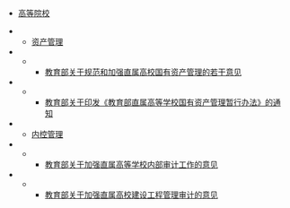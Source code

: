 <!-- docs/_sidebar.md -->

* [高等院校](institutions_of_higher_learning/)
* - [资产管理](institutions_of_higher_learning/asset_management/)
* - - [教育部关于规范和加强直属高校国有资产管理的若干意见](institutions_of_higher_learning/asset_management/教育部关于规范和加强直属高校国有资产管理的若干意见.md)
* - - [教育部关于印发《教育部直属高等学校国有资产管理暂行办法》的通知](institutions_of_higher_learning/asset_management/教育部关于印发《教育部直属高等学校国有资产管理暂行办法》的通知)


* - [内控管理](institutions_of_higher_learning/asset_management/)
* - - [教育部关于加强直属高等学校内部审计工作的意见](institutions_of_higher_learning/internal_control_management/教育部关于加强直属高等学校内部审计工作的意见.md)
* - - [教育部关于加强直属高校建设工程管理审计的意见](institutions_of_higher_learning/internal_control_management/教育部关于加强直属高校建设工程管理审计的意见.md)
